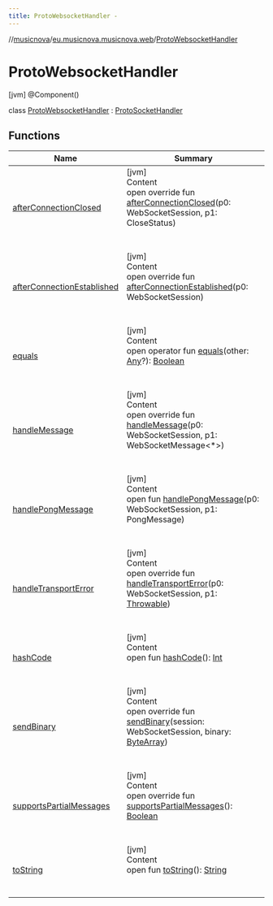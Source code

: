 ```yaml
---
title: ProtoWebsocketHandler -
---
```

//[musicnova](../../index.md)/[eu.musicnova.musicnova.web](../index.md)/[ProtoWebsocketHandler](index.md)



# ProtoWebsocketHandler  
 [jvm] @Component()  
  
class [ProtoWebsocketHandler](index.md) : [ProtoSocketHandler](../-proto-socket-handler/index.md)   


## Functions  
  
|  Name|  Summary| 
|---|---|
| <a name="org.springframework.web.socket.handler/AbstractWebSocketHandler/afterConnectionClosed/#org.springframework.web.socket.WebSocketSession#org.springframework.web.socket.CloseStatus/PointingToDeclaration/"></a>[afterConnectionClosed](../-proto-sock-js-handler/index.md#%5Borg.springframework.web.socket.handler%2FAbstractWebSocketHandler%2FafterConnectionClosed%2F%23org.springframework.web.socket.WebSocketSession%23org.springframework.web.socket.CloseStatus%2FPointingToDeclaration%2F%5D%2FFunctions%2F-1098367952)| <a name="org.springframework.web.socket.handler/AbstractWebSocketHandler/afterConnectionClosed/#org.springframework.web.socket.WebSocketSession#org.springframework.web.socket.CloseStatus/PointingToDeclaration/"></a>[jvm]  <br>Content  <br>open override fun [afterConnectionClosed](../-proto-sock-js-handler/index.md#%5Borg.springframework.web.socket.handler%2FAbstractWebSocketHandler%2FafterConnectionClosed%2F%23org.springframework.web.socket.WebSocketSession%23org.springframework.web.socket.CloseStatus%2FPointingToDeclaration%2F%5D%2FFunctions%2F-1098367952)(p0: WebSocketSession, p1: CloseStatus)  <br><br><br>
| <a name="org.springframework.web.socket.handler/AbstractWebSocketHandler/afterConnectionEstablished/#org.springframework.web.socket.WebSocketSession/PointingToDeclaration/"></a>[afterConnectionEstablished](../-proto-sock-js-handler/index.md#%5Borg.springframework.web.socket.handler%2FAbstractWebSocketHandler%2FafterConnectionEstablished%2F%23org.springframework.web.socket.WebSocketSession%2FPointingToDeclaration%2F%5D%2FFunctions%2F-1098367952)| <a name="org.springframework.web.socket.handler/AbstractWebSocketHandler/afterConnectionEstablished/#org.springframework.web.socket.WebSocketSession/PointingToDeclaration/"></a>[jvm]  <br>Content  <br>open override fun [afterConnectionEstablished](../-proto-sock-js-handler/index.md#%5Borg.springframework.web.socket.handler%2FAbstractWebSocketHandler%2FafterConnectionEstablished%2F%23org.springframework.web.socket.WebSocketSession%2FPointingToDeclaration%2F%5D%2FFunctions%2F-1098367952)(p0: WebSocketSession)  <br><br><br>
| <a name="kotlin/Any/equals/#kotlin.Any?/PointingToDeclaration/"></a>[equals](../-web-auth-config/index.md#%5Bkotlin%2FAny%2Fequals%2F%23kotlin.Any%3F%2FPointingToDeclaration%2F%5D%2FFunctions%2F-1098367952)| <a name="kotlin/Any/equals/#kotlin.Any?/PointingToDeclaration/"></a>[jvm]  <br>Content  <br>open operator fun [equals](../-web-auth-config/index.md#%5Bkotlin%2FAny%2Fequals%2F%23kotlin.Any%3F%2FPointingToDeclaration%2F%5D%2FFunctions%2F-1098367952)(other: [Any](https://kotlinlang.org/api/latest/jvm/stdlib/kotlin/-any/index.html)?): [Boolean](https://kotlinlang.org/api/latest/jvm/stdlib/kotlin/-boolean/index.html)  <br><br><br>
| <a name="org.springframework.web.socket.handler/AbstractWebSocketHandler/handleMessage/#org.springframework.web.socket.WebSocketSession#org.springframework.web.socket.WebSocketMessage[*]/PointingToDeclaration/"></a>[handleMessage](../-proto-sock-js-handler/index.md#%5Borg.springframework.web.socket.handler%2FAbstractWebSocketHandler%2FhandleMessage%2F%23org.springframework.web.socket.WebSocketSession%23org.springframework.web.socket.WebSocketMessage%5B*%5D%2FPointingToDeclaration%2F%5D%2FFunctions%2F-1098367952)| <a name="org.springframework.web.socket.handler/AbstractWebSocketHandler/handleMessage/#org.springframework.web.socket.WebSocketSession#org.springframework.web.socket.WebSocketMessage[*]/PointingToDeclaration/"></a>[jvm]  <br>Content  <br>open override fun [handleMessage](../-proto-sock-js-handler/index.md#%5Borg.springframework.web.socket.handler%2FAbstractWebSocketHandler%2FhandleMessage%2F%23org.springframework.web.socket.WebSocketSession%23org.springframework.web.socket.WebSocketMessage%5B*%5D%2FPointingToDeclaration%2F%5D%2FFunctions%2F-1098367952)(p0: WebSocketSession, p1: WebSocketMessage<*>)  <br><br><br>
| <a name="org.springframework.web.socket.handler/AbstractWebSocketHandler/handlePongMessage/#org.springframework.web.socket.WebSocketSession#org.springframework.web.socket.PongMessage/PointingToDeclaration/"></a>[handlePongMessage](../-proto-sock-js-handler/index.md#%5Borg.springframework.web.socket.handler%2FAbstractWebSocketHandler%2FhandlePongMessage%2F%23org.springframework.web.socket.WebSocketSession%23org.springframework.web.socket.PongMessage%2FPointingToDeclaration%2F%5D%2FFunctions%2F-1098367952)| <a name="org.springframework.web.socket.handler/AbstractWebSocketHandler/handlePongMessage/#org.springframework.web.socket.WebSocketSession#org.springframework.web.socket.PongMessage/PointingToDeclaration/"></a>[jvm]  <br>Content  <br>open fun [handlePongMessage](../-proto-sock-js-handler/index.md#%5Borg.springframework.web.socket.handler%2FAbstractWebSocketHandler%2FhandlePongMessage%2F%23org.springframework.web.socket.WebSocketSession%23org.springframework.web.socket.PongMessage%2FPointingToDeclaration%2F%5D%2FFunctions%2F-1098367952)(p0: WebSocketSession, p1: PongMessage)  <br><br><br>
| <a name="org.springframework.web.socket.handler/AbstractWebSocketHandler/handleTransportError/#org.springframework.web.socket.WebSocketSession#kotlin.Throwable/PointingToDeclaration/"></a>[handleTransportError](../-proto-sock-js-handler/index.md#%5Borg.springframework.web.socket.handler%2FAbstractWebSocketHandler%2FhandleTransportError%2F%23org.springframework.web.socket.WebSocketSession%23kotlin.Throwable%2FPointingToDeclaration%2F%5D%2FFunctions%2F-1098367952)| <a name="org.springframework.web.socket.handler/AbstractWebSocketHandler/handleTransportError/#org.springframework.web.socket.WebSocketSession#kotlin.Throwable/PointingToDeclaration/"></a>[jvm]  <br>Content  <br>open override fun [handleTransportError](../-proto-sock-js-handler/index.md#%5Borg.springframework.web.socket.handler%2FAbstractWebSocketHandler%2FhandleTransportError%2F%23org.springframework.web.socket.WebSocketSession%23kotlin.Throwable%2FPointingToDeclaration%2F%5D%2FFunctions%2F-1098367952)(p0: WebSocketSession, p1: [Throwable](https://kotlinlang.org/api/latest/jvm/stdlib/kotlin/-throwable/index.html))  <br><br><br>
| <a name="kotlin/Any/hashCode/#/PointingToDeclaration/"></a>[hashCode](../-web-auth-config/index.md#%5Bkotlin%2FAny%2FhashCode%2F%23%2FPointingToDeclaration%2F%5D%2FFunctions%2F-1098367952)| <a name="kotlin/Any/hashCode/#/PointingToDeclaration/"></a>[jvm]  <br>Content  <br>open fun [hashCode](../-web-auth-config/index.md#%5Bkotlin%2FAny%2FhashCode%2F%23%2FPointingToDeclaration%2F%5D%2FFunctions%2F-1098367952)(): [Int](https://kotlinlang.org/api/latest/jvm/stdlib/kotlin/-int/index.html)  <br><br><br>
| <a name="eu.musicnova.musicnova.web/ProtoWebsocketHandler/sendBinary/#org.springframework.web.socket.WebSocketSession#kotlin.ByteArray/PointingToDeclaration/"></a>[sendBinary](send-binary.md)| <a name="eu.musicnova.musicnova.web/ProtoWebsocketHandler/sendBinary/#org.springframework.web.socket.WebSocketSession#kotlin.ByteArray/PointingToDeclaration/"></a>[jvm]  <br>Content  <br>open override fun [sendBinary](send-binary.md)(session: WebSocketSession, binary: [ByteArray](https://kotlinlang.org/api/latest/jvm/stdlib/kotlin/-byte-array/index.html))  <br><br><br>
| <a name="org.springframework.web.socket.handler/AbstractWebSocketHandler/supportsPartialMessages/#/PointingToDeclaration/"></a>[supportsPartialMessages](../-proto-sock-js-handler/index.md#%5Borg.springframework.web.socket.handler%2FAbstractWebSocketHandler%2FsupportsPartialMessages%2F%23%2FPointingToDeclaration%2F%5D%2FFunctions%2F-1098367952)| <a name="org.springframework.web.socket.handler/AbstractWebSocketHandler/supportsPartialMessages/#/PointingToDeclaration/"></a>[jvm]  <br>Content  <br>open override fun [supportsPartialMessages](../-proto-sock-js-handler/index.md#%5Borg.springframework.web.socket.handler%2FAbstractWebSocketHandler%2FsupportsPartialMessages%2F%23%2FPointingToDeclaration%2F%5D%2FFunctions%2F-1098367952)(): [Boolean](https://kotlinlang.org/api/latest/jvm/stdlib/kotlin/-boolean/index.html)  <br><br><br>
| <a name="kotlin/Any/toString/#/PointingToDeclaration/"></a>[toString](../-web-auth-config/index.md#%5Bkotlin%2FAny%2FtoString%2F%23%2FPointingToDeclaration%2F%5D%2FFunctions%2F-1098367952)| <a name="kotlin/Any/toString/#/PointingToDeclaration/"></a>[jvm]  <br>Content  <br>open fun [toString](../-web-auth-config/index.md#%5Bkotlin%2FAny%2FtoString%2F%23%2FPointingToDeclaration%2F%5D%2FFunctions%2F-1098367952)(): [String](https://kotlinlang.org/api/latest/jvm/stdlib/kotlin/-string/index.html)  <br><br><br>

